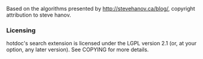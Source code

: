 Based on the algorithms presented by http://stevehanov.ca/blog/, copyright attribution
to steve hanov.

### Licensing

hotdoc's search extension is licensed under the LGPL version 2.1 (or, at your option, any
later version). See COPYING for more details.
